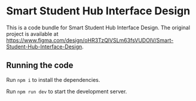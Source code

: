 
  # Smart Student Hub Interface Design

  This is a code bundle for Smart Student Hub Interface Design. The original project is available at https://www.figma.com/design/oHR3TzQlVSLm63fsVUDOlV/Smart-Student-Hub-Interface-Design.

  ## Running the code

  Run `npm i` to install the dependencies.

  Run `npm run dev` to start the development server.
  